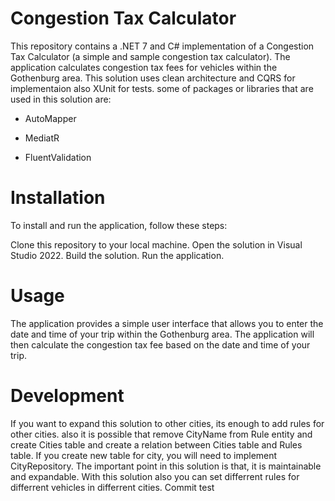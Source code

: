 # Congestion Tax Calculator
This repository contains a .NET 7 and C# implementation of a Congestion Tax Calculator (a simple and sample congestion tax calculator). The application calculates congestion tax fees for vehicles within the Gothenburg area. This solution uses clean architecture and CQRS for implementaion also XUnit for tests. some of packages or libraries that are used in this solution are:
- AutoMapper
* MediatR
+ FluentValidation

# Installation
To install and run the application, follow these steps:

Clone this repository to your local machine.
Open the solution in Visual Studio 2022.
Build the solution.
Run the application.

# Usage
The application provides a simple user interface that allows you to enter the date and time of your trip within the Gothenburg area. The application will then calculate the congestion tax fee based on the date and time of your trip.

# Development
If you want to expand this solution to other cities, its enough to add rules for other cities. also it is possible that remove CityName from Rule entity and create Cities table and create a relation between Cities table and Rules table.
If you create new table for city, you will need to implement CityRepository. The important point in this solution is that, it is maintainable and expandable. With this solution also you can set differrent rules for differrent vehicles in differrent cities.
Commit test
